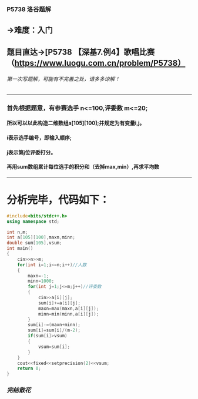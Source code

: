 ### P5738 洛谷题解
## ->难度：入门
## 题目直达->[P5738 【深基7.例4】歌唱比赛 （https://www.luogu.com.cn/problem/P5738）

###### 第一次写题解，可能有不完善之处，请多多谅解！


------------
### 首先根据题意，有参赛选手 n<=100,评委数 m<=20;

#### 所以可以以此构造二维数组**a[105][100]**;并规定为有变量**i,j**。
#### **i**表示选手编号，即输入顺序;
#### **j**表示第**j**位评委打分。
#### 再用sum数组累计每位选手的积分和（去掉max,min）,再求平均数


------------

# 分析完毕，代码如下：
```cpp
#include<bits/stdc++.h>
using namespace std;

int n,m;
int a[105][100],maxn,minn;
double sum[105],vsum;
int main()
{
	cin>>n>>m;
	for(int i=1;i<=n;i++)//人数 
	{
		maxn=-1;
		minn=1000;
		for(int j=1;j<=m;j++)//评委数 
		{
			cin>>a[i][j];
			sum[i]+=a[i][j];
			maxn=max(maxn,a[i][j]);
			minn=min(minn,a[i][j]); 
		}
		sum[i]-=(maxn+minn);
		sum[i]=sum[i]/(m-2);
		if(sum[i]>vsum)
		{
			vsum=sum[i];
		}
	}
	cout<<fixed<<setprecision(2)<<vsum;
	return 0;
}
```
###  _完结散花_ 
